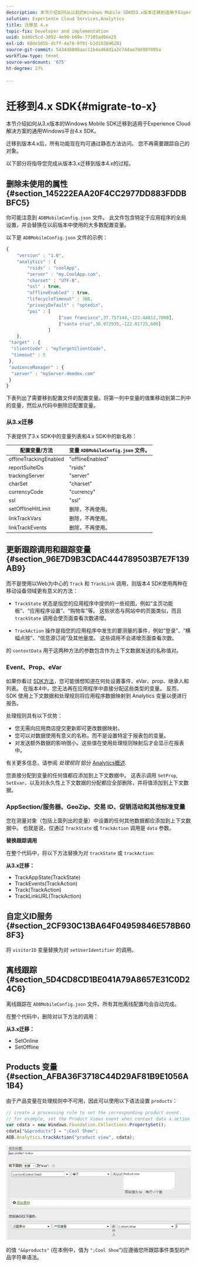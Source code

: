 ```yaml
---
description: 本节介绍如何从以前的Windows Mobile SDK的3.x版本迁移到适用于Experience Cloud解决方案的通用Windows平台4.x SDK。
solution: Experience Cloud Services,Analytics
title: 迁移至 4.x
topic-fix: Developer and implementation
uuid: bdd6c5cd-3892-4e99-b69e-77105ad66e25
exl-id: 68de505b-dcff-4a78-9f01-b1d103846281
source-git-commit: 5434d8809aac11b4ad6dd1a3c74dae7dd98f095a
workflow-type: tm+mt
source-wordcount: '675'
ht-degree: 27%

---
```


# 迁移到4.x SDK{#migrate-to-x}

本节介绍如何从3.x版本的Windows Mobile SDK迁移到适用于Experience Cloud解决方案的通用Windows平台4.x SDK。

迁移到版本4.x后，所有功能现在均可通过静态方法访问。 您不再需要跟踪自己的对象。

以下部分将指导您完成从版本3.x迁移到版本4.x的过程。

## 删除未使用的属性 {#section_145222EAA20F4CC2977DD883FDDBBFC5}

你可能注意到 `ADBMobileConfig.json` 文件。 此文件包含特定于应用程序的全局设置，并会替换在以前版本中使用的大多数配置变量。

以下是 `ADBMobileConfig.json` 文件的示例：

```js
{ 
    "version" : "1.0", 
    "analytics" : { 
        "rsids" : "coolApp", 
        "server" : "my.CoolApp.com", 
        "charset" : "UTF-8", 
        "ssl" : true, 
        "offlineEnabled" : true, 
        "lifecycleTimeout" : 300, 
        "privacyDefault" : "optedin", 
        "poi" : [ 
                    ["san francisco",37.757144,-122.44812,7000], 
                    ["santa cruz",36.972935,-122.01725,600] 
                ] 
    }, 
 "target" : { 
  "clientCode" : "myTargetClientCode", 
  "timeout" : 5 
 }, 
 "audienceManager" : { 
  "server" : "myServer.demdex.com" 
 } 
}
```

下表列出了需要移到配置文件的配置变量。将第一列中变量的值集移动到第二列中的变量，然后从代码中删除旧配置变量。

### 从3.x迁移

下表提供了3.x SDK中的变量列表和4.x SDK中的新名称：

| 配置变量/方法 | 变量 `ADBMobileConfig.json` 文件。 |
|--- |--- |
| offlineTrackingEnabled | &quot;offlineEnabled&quot; |
| reportSuiteIDs | &quot;rsids&quot; |
| trackingServer | &quot;server&quot; |
| charSet | &quot;charset&quot; |
| currencyCode | &quot;currency&quot; |
| ssl | &quot;ssl&quot; |
| setOfflineHitLimit | 删除，不再使用。 |
| linkTrackVars | 删除，不再使用。 |
| linkTrackEvents | 删除，不再使用。 |

## 更新跟踪调用和跟踪变量 {#section_96E7D9B3CDAC444789503B7E7F139AB9}

而不是使用以Web为中心的 `Track` 和 `TrackLink` 调用，则版本4 SDK使用两种在移动设备领域更有意义的方法：

* `TrackState` 状态是指您的应用程序中提供的一些视图，例如“主页功能板”、“应用程序设置”、“购物车”等。 这些状态与网站中的页面类似，而且 `trackState` 调用会使页面查看次数递增。

* `TrackAction` 操作是指您的应用程序中发生的要测量的事件，例如“登录”、“横幅点按”、“信息源订阅”及其他量度。 这些调用不会递增页面查看次数。

的 `contextData` 用于这两种方法的参数包含作为上下文数据发送的名称值对。

### Event、Prop、eVar

如果你看过 [SDK方法](/help/universal-windows/c-configuration/methods.md)，您可能很想知道在何处设置事件、eVar、prop、继承人和列表。 在版本4中，您无法再在应用程序中直接分配这些类型的变量。 反而，SDK 使用上下文数据和处理规则将应用程序数据映射到 Analytics 变量以便进行报告。

处理规则具有以下优势：

* 您无需向应用商店提交更新即可更改数据映射。
* 您可以对数据使用有意义的名称，而不是设置特定于报表包的变量。
* 对发送额外数据的影响很小。这些值在使用处理规则映射后才会显示在报表中。

有关更多信息，请参阅 *处理规则* 部分 [Analytics概述](/help/universal-windows/analytics/analytics.md).

您直接分配到变量的任何值都应添加到上下文数据中。 这表示调用 `SetProp`, `SetEvar`、以及对永久性上下文数据的分配都应全部删除，并将值添加到上下文数据。

### AppSection/服务器、GeoZip、交易 ID、促销活动和其他标准变量

您在测量对象（包括上面列出的变量）中设置的任何其他数据都应添加到上下文数据中。 也就是说，仅通过 `TrackState` 或 `TrackAction` 调用是 `data` 参数。

**替换跟踪调用**

在整个代码中，将以下方法替换为对 `trackState` 或 `trackAction`:

**从3.x迁移：**

* TrackAppState(TrackState)
* TrackEvents(TrackAction)
* Track(TrackAction)
* TrackLinkURL(TrackAction)

## 自定义ID服务 {#section_2CF930C13BA64F04959846E578B608F3}

将 `visitorID` 变量替换为对 `setUserIdentifier` 的调用。

## 离线跟踪 {#section_5D4CD8CD1BE041A79A8657E31C0D24C6}

离线跟踪在 `ADBMobileConfig.json` 文件。所有其他离线配置均会自动完成。

在整个代码中，删除对以下方法的调用：

**从3.x迁移：**

* SetOnline
* SetOffline

## Products 变量 {#section_AFBA36F3718C44D29AF81B9E1056A1B4}

由于产品变量在处理规则中不可用，因此可以使用以下语法设置 `products`：

```js
// create a processing rule to set the corresponding product event. 
// for example, set the Product Views event when context data a.action = "product view" 
var cdata = new Windows.Foundation.Collections.PropertySet(); 
cdata["&&products"] = ";Cool Shoe"; 
ADB.Analytics.trackAction("product view", cdata);
```

![](assets/prod-view.png)

的值 `"&&products"` (在本例中，值为 `";Cool Shoe`“)应遵循您所跟踪事件类型的产品字符串语法。
